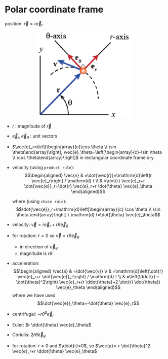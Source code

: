 &emsp;
# Polar coordinate frame

position: $\vec{r}=r \vec{e}_r$


<div align=center>
    <img src="imgs/1-3.png" width=300>
</div>


- $r$ : magnitude of $\vec{r}$

- $\vec{e}_r, \vec{e}_\theta$ : unit vectors
- $\vec{e}_r=\left[\begin{array}{c}\cos \theta \\ \sin \theta\end{array}\right], \vec{e}_\theta=\left[\begin{array}{c}-\sin \theta \\ \cos \theta\end{array}\right]$ in rectangular coordinate frame x-y
- velocity (using `product rule`):
    $$\begin{aligned}
    \vec{v} & =\dot{\vec{r}}=\mathrm{d}\left(r \vec{e}_r\right) / \mathrm{d} t \\
    & =\dot{r} \vec{e}_r+r \dot{\vec{e}}_r=\dot{r} \vec{e}_r+r \dot{\theta} \vec{e}_\theta
    \end{aligned}$$

    where (using `chain rule`):
    $$\dot{\vec{e}}_r=\mathrm{d}\left[\begin{array}{c}
    \cos \theta \\ \sin \theta
    \end{array}\right] / \mathrm{d} t=\dot{\theta} \vec{e}_\theta$$

- velocity: $\vec{v}=\dot{r} \vec{e}_r+r \dot{\theta} \vec{e}_\theta$
- for rotation: $\dot{r}=0$ so $\vec{v}=r \dot{\theta} \vec{e}_\theta$
    - in direction of $\vec{e}_\theta$
    - magnitude is $r \dot{\theta}$

- acceleration:
    $$\begin{aligned}
    \vec{a} & =\dot{\vec{v}} \\
    & =\mathrm{d}\left(\dot{r} \vec{e}_r+r \dot{\vec{e}}_r\right) / \mathrm{d} t \\
    & =\left(\ddot{r}-r \dot{\theta}^2\right) \vec{e}_r+(r \ddot{\theta}+2 \dot{r} \dot{\theta}) \vec{e}_\theta
    \end{aligned}$$
    where we have used
    $$\dot{\vec{e}}_\theta=-\dot{\theta} \vec{e}_r$$

- centrifugal: $-r \dot{\theta}^2 \vec{e}_r$
- Euler: $r \ddot{\theta} \vec{e}_\theta$
- Coriolis: $2 \dot{r} \dot{\theta} \vec{e}_\theta$
- for rotation: $\dot{r}=0$ and $\ddot{r}=0$, so $\vec{a}=-r \dot{\theta}^2 \vec{e}_r+r \ddot{\theta} \vec{e}_\theta$
